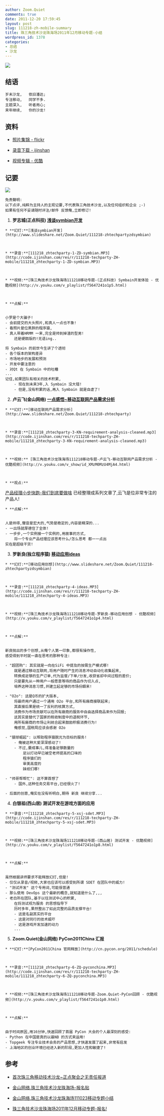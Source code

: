 ```yaml
---
author: Zoom.Quiet
comments: true
date: 2011-12-20 17:59:45
layout: post
slug: 111218-zh-mobile-summary
title: 珠三角技术沙龙珠海场2011年12月移动专题-小结
wordpress_id: 1378
categories:
- 总结
- 沙龙
---
```


[![](http://techparty.org/wp-content/uploads/2011/12/R0029200-1024x766.jpg)](http://techparty.org/wp-content/uploads/2011/12/R0029200.jpg)



## 结语



    
    
    岁未沙龙,   依旧潘达;
    专注移动,   同学不多.
    主题深入,   听者用心;
    来年继续,   你的沙龙!
    






## 资料





    
  * [照片集锦 - flickr](http://www.flickr.com/photos/zoomq/tags/zhtechparty111218mobile/)
        

    
  * [录音下载 - ijinshan](http://code.ijinshan.com/res/r/111218-techparty-ZH-mobile/)
        

    
  * [视频专辑 - 优酷](http://www.youku.com/playlist_show/id_5647241.html)
        





## 记要


[![](http://techparty.org/wp-content/uploads/2011/12/111218-zhtechparty-1024x768.jpg)](http://techparty.org/wp-content/uploads/2011/12/111218-zhtechparty.jpg)


    
    免责聲明:
    以下点评,纯粹为主持人的主观记要,不代表珠三角技术沙龙,以及任何组织和企业 ;-)
    如果有任何不妥请随时评注/邮件 反馈俺,立即修订!
    







  1. **罗志城(正点科技) [浅谈symbian开发](http://www.slideshare.net/Zoom.Quiet/111218-zhtechpartyzdsymbian)**
    
    
    * **幻灯:**[浅谈symbian开发](http://www.slideshare.net/Zoom.Quiet/111218-zhtechpartyzdsymbian)
        

    
    * **录音:**[111218_zhtechparty-1-ZD-symbian.MP3](http://code.ijinshan.com/res/r/111218-techparty-ZH-mobile/111218_zhtechparty-1-ZD-symbian.MP3)
        

    
    * **视频:**[珠三角技术沙龙珠海场111218移动专题-(正点科技) Symbain开发体验 - 优酷视频](http://v.youku.com/v_playlist/f5647241o1p5.html)
        

    
    * **点解:**
    
    
    小罗是个大骗子!
    - 会前提交的大头照片,和真人一点也不象!
    - 看照片是位黑胖的程序猿,
    - 真人带着HRMM 一来,完全是帅到掉渣的型男! 
        还是硬朗版的!无语ing..
    
    将 Symbain 的前世今生讲了个透彻
    - 各个版本的架构差异
    - 市场地步的发展和预测
    - 开发中要注意的
    - 对Qt 在 Symbain 中的吐糟
    ...
    记住,如果团队有相关的技术积累,
        - 现在到未来3年,入 Symbain 没大错!
        - 但是,没有积累的话,再入 Symbain 就是自虐了!
            


    
    



  2. **卢云飞(金山网络)  [一点感悟~移动互联网产品需求分析](http://www.slideshare.net/Zoom.Quiet/111218-zhtechparty)**
    
    
    * **幻灯:**[移动互联网产品需求分析](http://www.slideshare.net/Zoom.Quiet/111218-zhtechparty)
        

    
    * **录音:**[111218_zhtechparty-3-KN-requirement-analysis-cleaned.mp3](http://code.ijinshan.com/res/r/111218-techparty-ZH-mobile/111218_zhtechparty-3-KN-requirement-analysis-cleaned.mp3)
        

    
    * **视频:** [珠三角技术沙龙珠海场111218移动专题-卢云飞-移动互联网产品需求分析 - 优酷视频](http://v.youku.com/v_show/id_XMzM0MzU4MjA4.html)
        

    
    * **观点:**
[产品经理小步快跑-我们到底要做啥](http://www.pmgogogo.com/catalog.asp?tags=%E6%88%91%E4%BB%AC%E5%88%B0%E5%BA%95%E8%A6%81%E5%81%9A%E5%95%A5) 已经整理成系列文章了,云飞是位非常专注的产品人!
    
    * **点解:**
    
    
    人是帅得,聲音是宏大的,气势是稳定的,内容是精深的...
    - 一出场就厚德住了全体!
    - 一步步,一个实例接一个实例的,用故事的方式,
        将一个专业产品经理应该思考什么/怎么思考 都一一点出
    实在是超级干货!
            


    
    



  3. **罗新良(独立程序猿) [移动应用ideas](http://www.slideshare.net/Zoom.Quiet/111218-zhtechpartypanda)**
    
    
    * **幻灯:**[移动应用创想](http://www.slideshare.net/Zoom.Quiet/111218-zhtechpartyzdsymbian)
        

    
    * **录音:**[111218_zhtechparty-4-ideas.MP3](http://code.ijinshan.com/res/r/111218-techparty-ZH-mobile/111218_zhtechparty-4-ideas.MP3)
        

    
    * **视频:**[珠三角技术沙龙珠海场111218移动专题-罗新良-移动应用创想 - 优酷视频](http://v.youku.com/v_playlist/f5647241o1p4.html)
        

    
    * **点解:**
    
    
    新良抛出的多个创想,从俺个人第一印象,都很有操作性,
    感受得到平时就一直在思考的那种专注:
    
    - "超团购": 其实就是一向在SiFi 中提及的按需生产模式哪!
        就是通过移动互联网,将用户随时产生的消息冲动自动化收集起来,
        转换成足够的生产订单,代为监督/下单/分发,收获省却中间过程的差价; 
        只是要先从一种用户一般愿意等待的商品作为切入点,
        培养这种消息习惯,并建立起足够的市场份額来!
    
    - "O2o": 这是Q币的扩大版本,
        将最终用户通过一个通用 O2o 平台,和所有廠商接联起来;
        其直接后果是统一了反利的核算方式,
        消费作为市场贡献可以在所有廠商的服务中自由选择商品来作为回报;
        这其实是替代了国家的税收制度中的退税环节,
        用所有廠商的市场让利统合起来鼓励积极消费行为!
        俺感觉,国税局应该会感谢 O2o
    
    - "猿球崛起": 以帮助程序猿脱光为目标的服务!
        - 俺被这种大爱深深感动了!
        - 不过,要成事儿,得准备足够数量的
            足以打动早已被空老师提高的口味的
            程序猿们的
            审美高度的
            妺纸们哪!
    
    - "帅哥帮帮忙": 这不算首想了
        - 国外,这种任务交易平台,已经很火了!
    
    - 后面的创意,俺实在没有听明白,期待 新良 继续分享...
            


    
    



  4. **白银祖(西山居) 测试开发在游戏方面的应用**
    
    
    * **录音:**[111218_zhtechparty-5-xsj-sdet.MP3](http://code.ijinshan.com/res/r/111218-techparty-ZH-mobile/111218_zhtechparty-5-xsj-sdet.MP3)
        

    
    * **视频:**[珠三角技术沙龙珠海场111218移动专题-(西山居) 测试开发 - 优酷视频](http://v.youku.com/v_playlist/f5647241o1p8.html)
        

    
    * **点解:**
    
    
    虽然根据讲师要求不能释放幻灯,但是!
    - 仅仅从录音/视频,大家也应该可以感受到所谓 SDET 在团队中的威力!
    - "测试开发" 这个专用词,可能很普通
    - 那么使用 DevOps 这个最新的概念,就知道是什么了,,,
    - 老白所在团队,基于以往测试中心的积累,
        在将测试视为服务 的思想指导下
        历时多年,果然整出了如此完整的品质支撑平台!
        - 这是名副其实的平台
        - 这是对同行的技术威吓
        - 这是游戏开发加速的动力
        ...
            


    
    



  5. **Zoom.Quiet(金山网络) PyCon2011China 汇报**
    
    
    * **幻灯:**[PyCon2011China 官网释放](http://cn.pycon.org/2011/schedule)
        

    
    * **录音:**[111218_zhtechparty-6-ZQ-pyconchina.MP3](http://code.ijinshan.com/res/r/111218-techparty-ZH-mobile/111218_zhtechparty-6-ZQ-pyconchina.MP3)
        

    
    * **视频:**[珠三角技术沙龙珠海场111218移动专题-Zoom.Quiet-PyCon回顾 - 优酷视频](http://v.youku.com/v_playlist/f5647241o1p0.html)
        

    
    * **点解:**
    
    
    由于时间原因,用16分钟,快速回顾了首届 PyCon 大会的个人最深刻的感受:
    - Python 在中国是真的以最NB 的方式来运用!
    - Topgeek 专注专业技术会务的产品思想,才快速发展了起来,非常有启发
    - 上海地区的创业环境已经进入新的阶段,更加人性和敏捷了!
            


    
    








## 参考






  * [首次珠三角移动技术沙龙~正点聚会之无责任报道](http://techparty.org/2011/09/26/mobileparty-zd11092/)
    


  * [金山网络.珠三角技术沙龙珠海场-报名贴](http://techparty.org/2011/10/13/111023-zh-mobile-honeypanda/)
    


  * [金山网络.珠三角技术沙龙珠海场111023移动专题小结](http://techparty.org/2011/10/25/111023-zh-mobile-record/)
    


  * [珠三角技术沙龙珠海场2011年12月移动专题-报名!](http://techparty.org/2011/12/12/111218-zh-mobile-honeypanda/)
    






